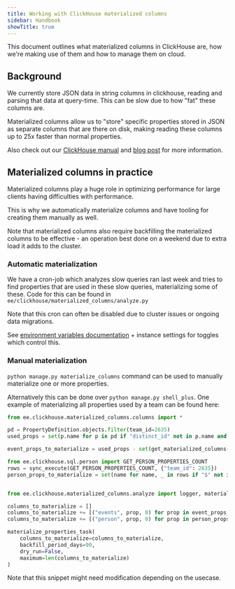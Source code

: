 ```yaml
---
title: Working with ClickHouse materialized columns
sidebar: Handbook
showTitle: true
---
```


This document outlines what materialized columns in ClickHouse are, how we're making use of them and how to manage them on cloud.

## Background

We currently store JSON data in string columns in clickhouse, reading and parsing that data at query-time. This can be slow due to how "fat" these columns are.

Materialized columns allow us to "store" specific properties stored in JSON as separate columns that are there on disk, making reading these columns up to 25x faster than normal properties.

Also check out our [ClickHouse manual](/handbook/engineering/clickhouse/working-with-json) and [blog post](/blog/clickhouse-materialized-columns) for more information.

## Materialized columns in practice

Materialized columns play a huge role in optimizing performance for large clients having difficulties with performance.

This is why we automatically materialize columns and have tooling for creating them manually as well.

Note that materialized columns also require backfilling the materialized columns to be effective - an operation best done on a weekend due to extra load it adds to the cluster.

### Automatic materialization

We have a cron-job which analyzes slow queries ran last week and tries to find properties that are used in these slow queries, materializing some of these. Code for this can be found in `ee/clickhouse/materialized_columns/analyze.py`

Note that this cron can often be disabled due to cluster issues or ongoing data migrations.

See [environment variables documentation](/docs/self-host/configure/environment-variables) + instance settings for toggles which control this.

### Manual materialization

`python manage.py materialize_columns` command can be used to manually materialize one or more properties.

Alternatively this can be done over `python manage.py shell_plus`. One example of materializing all properties used by a team can be found here:

```python
from ee.clickhouse.materialized_columns.columns import *

pd = PropertyDefinition.objects.filter(team_id=2635)
used_props = set(p.name for p in pd if "distinct_id" not in p.name and "$" not in p.name)

event_props_to_materialize = used_props - set(get_materialized_columns("events", use_cache=False))

from ee.clickhouse.sql.person import GET_PERSON_PROPERTIES_COUNT
rows = sync_execute(GET_PERSON_PROPERTIES_COUNT, {"team_id": 2635})
person_props_to_materialize = set(name for name, _ in rows if "$" not in name) - set(get_materialized_columns("person", use_cache=False))


from ee.clickhouse.materialized_columns.analyze import logger, materialize_properties_task

columns_to_materialize = []
columns_to_materialize += [("events", prop, 0) for prop in event_props_to_materialize]
columns_to_materialize += [("person", prop, 0) for prop in person_props_to_materialize]

materialize_properties_task(
    columns_to_materialize=columns_to_materialize,
    backfill_period_days=90,
    dry_run=False,
    maximum=len(columns_to_materialize)
)
```

Note that this snippet might need modification depending on the usecase.
